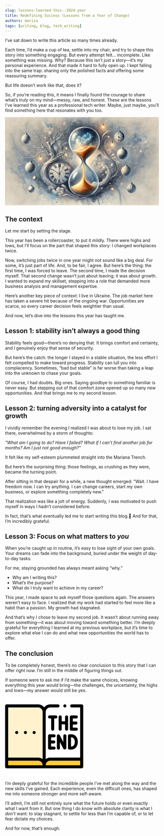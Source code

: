 ```yaml
---
slug: lessons-learned-this--2024-year
title: Redefining Success (Lessons from a Year of Change)
authors: mariia
tags: [writing, blog, tech_writing]
---
```


I’ve sat down to write this article so many times already.

Each time, I’d make a cup of tea, settle into my chair, and try to shape this story into something engaging. But every attempt felt... incomplete. Like something was missing. Why? Because this isn’t just a story—it’s my personal experience. And that made it hard to fully open up. I kept falling into the same trap: sharing only the polished facts and offering some reassuring summary.

But life doesn’t work like that, does it?

So, if you’re reading this, it means I finally found the courage to share what’s truly on my mind—messy, raw, and honest. These are the lessons I’ve learned this year as a professional tech writer. Maybe, just maybe, you’ll find something here that resonates with you too.

![Generated by DALL-E](./lessons-time.webp)

<!--truncate-->

## The context

Let me start by setting the stage.

This year has been a rollercoaster, to put it mildly. There were highs and lows, but I’ll focus on the part that shaped this story: I changed workplaces twice.

Now, switching jobs twice in one year might not sound like a big deal. For some, it’s just part of life. And, to be fair, I agree. But here’s the thing: the first time, I was forced to leave. The second time, I made the decision myself. That second change wasn’t just about leaving; it was about growth. I wanted to expand my skillset, stepping into a role that demanded more business analysis and management expertise.

Here’s another key piece of context: I live in Ukraine. The job market here has taken a severe hit because of the ongoing war. Opportunities are scarce, so every career decision feels weightier than usual.

And now, let’s dive into the lessons this year has taught me.

## Lesson 1: stability isn’t always a good thing

Stability feels good—there’s no denying that. It brings comfort and certainty, and I genuinely enjoy that sense of security.

But here’s the catch: the longer I stayed in a stable situation, the less effort I felt compelled to make toward progress. Stability can lull you into complacency. Sometimes, “bad but stable” is far worse than taking a leap into the unknown to chase your goals.

Of course, I had doubts. Big ones. Saying goodbye to something familiar is never easy. But stepping out of that comfort zone opened up so many new opportunities. And that brings me to my second lesson.

## Lesson 2: turning adversity into a catalyst for growth

I vividly remember the evening I realized I was about to lose my job. I sat there, overwhelmed by a storm of thoughts:

*"What am I going to do? Have I failed? What if I can’t find another job for months? Am I just not good enough?"*

It felt like my self-esteem plummeted straight into the Mariana Trench.

But here’s the surprising thing: those feelings, as crushing as they were, became the turning point.

After sitting in that despair for a while, a new thought emerged:
"Wait. I have freedom now. I can try anything. I can change careers, start my own business, or explore something completely new."

That realization was like a jolt of energy. Suddenly, I was motivated to push myself in ways I hadn’t considered before.

In fact, that’s what eventually led me to start writing this blog.🤗 And for that, I’m incredibly grateful.

## Lesson 3: Focus on what matters to *you*

When you’re caught up in routine, it’s easy to lose sight of your own goals. Your dreams can fade into the background, buried under the weight of day-to-day tasks.

For me, staying grounded has always meant asking “why.”

- Why am I writing this?
- What’s the purpose?
- What do I truly want to achieve in my career?
  
This year, I made space to ask myself those questions again. The answers weren’t easy to face. I realized that my work had started to feel more like a habit than a passion. My growth had stagnated.

And that’s why I chose to leave my second job. It wasn’t about running away from something—it was about moving toward something better. I’m deeply grateful for everything I learned at my previous workplace, but it’s time to explore what else I can do and what new opportunities the world has to offer.

## The conclusion

To be completely honest, there’s no clear conclusion to this story that I can offer right now. I’m still in the middle of figuring things out.

If someone were to ask me if I’d make the same choices, knowing everything this year would bring—the challenges, the uncertainty, the highs and lows—my answer would still be yes.  

![Taken from Flaticon](./end.png)

I’m deeply grateful for the incredible people I’ve met along the way and the new skills I’ve gained. Each experience, even the difficult ones, has shaped me into someone stronger and more self-aware.  

I’ll admit, I’m still not entirely sure what the future holds or even exactly what I want from it. But one thing I do know with absolute clarity is what I *don’t* want: to stay stagnant, to settle for less than I’m capable of, or to let fear dictate my choices.  

And for now, that’s enough.